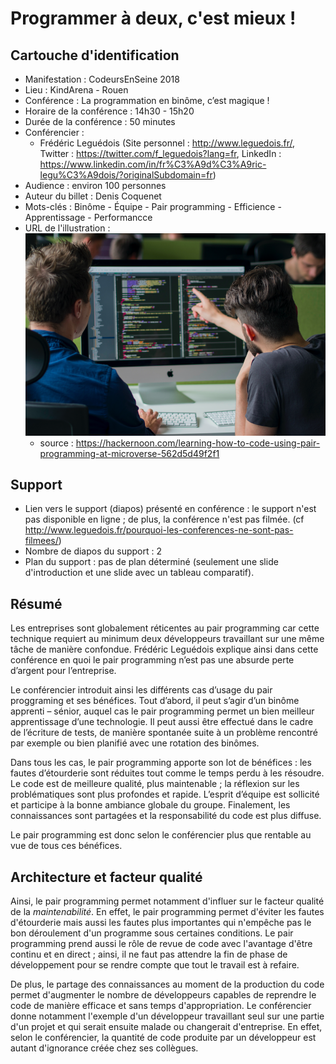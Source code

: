 # Programmer à deux, c'est mieux !

## Cartouche d'identification

 - Manifestation : CodeursEnSeine 2018
 - Lieu : KindArena - Rouen
 - Conférence : La programmation en binôme, c’est magique !
 - Horaire de la conférence : 14h30 - 15h20
 - Durée de la conférence : 50 minutes
 - Conférencier : 
   - Frédéric Leguédois (Site personnel : http://www.leguedois.fr/, Twitter : https://twitter.com/f_leguedois?lang=fr, LinkedIn : https://www.linkedin.com/in/fr%C3%A9d%C3%A9ric-legu%C3%A9dois/?originalSubdomain=fr)
 - Audience : environ 100 personnes
 - Auteur du billet : Denis Coquenet
 - Mots-clés : Binôme - Équipe - Pair programming - Efficience - Apprentissage - Performancce
 - URL de l'illustration : ![Mettre votre image, Photo by Oscar Keys on Unsplash](cover.png)
   - source : https://hackernoon.com/learning-how-to-code-using-pair-programming-at-microverse-562d5d49f2f1

## Support
 - Lien vers le support (diapos) présenté en conférence : le support n'est pas disponible en ligne ; de plus, la conférence n'est pas filmée. (cf http://www.leguedois.fr/pourquoi-les-conferences-ne-sont-pas-filmees/)
 - Nombre de diapos du support : 2
 - Plan du support : pas de plan déterminé (seulement une slide d'introduction et une slide avec un tableau comparatif).

## Résumé
Les entreprises sont globalement réticentes au pair programming car cette technique requiert au minimum deux développeurs travaillant sur une même tâche de manière confondue. Frédéric Leguédois explique ainsi dans cette conférence en quoi le pair programming n’est pas une absurde perte d’argent pour l’entreprise. 

Le conférencier introduit ainsi les différents cas d’usage du pair proggraming et ses bénéfices. Tout d’abord, il peut s’agir d’un binôme apprenti – sénior, auquel cas le pair programming permet un bien meilleur apprentissage d’une technologie. Il peut aussi être effectué dans le cadre de l’écriture de tests, de manière spontanée suite à un problème rencontré par exemple ou bien planifié avec une rotation des binômes.

Dans tous les cas, le pair programming apporte son lot de bénéfices : les fautes d’étourderie sont réduites tout comme le temps perdu à les résoudre. Le code est de meilleure qualité, plus maintenable ; la réflexion sur les problématiques sont plus profondes et rapide. L’esprit d’équipe est sollicité et participe à la bonne ambiance globale du groupe. Finalement, les connaissances sont partagées et la responsabilité du code est plus diffuse.

Le pair programming est donc selon le conférencier plus que rentable au vue de tous ces bénéfices.
 


## Architecture et facteur qualité
Ainsi, le pair programming permet notamment d'influer sur le facteur qualité de la *maintenabilité*. En effet, le pair programming permet d'éviter les fautes d'étourderie mais aussi les fautes plus importantes qui n'empêche pas le bon déroulement d'un programme sous certaines conditions. Le pair programming prend aussi le rôle de revue de code avec l'avantage d'être continu et en direct ; ainsi, il ne faut pas attendre la fin de phase de développement pour se rendre compte que tout le travail est à refaire.

De plus, le partage des connaissances au moment de la production du code permet d'augmenter le nombre de développeurs capables de reprendre le code de manière efficace et sans temps d'appropriation. Le conférencier donne notamment l'exemple d'un développeur travaillant seul sur une partie d'un projet et qui serait ensuite malade ou changerait d'entreprise. En effet, selon le conférencier, la quantité de code produite par un développeur est autant d'ignorance créée chez ses collègues. 
